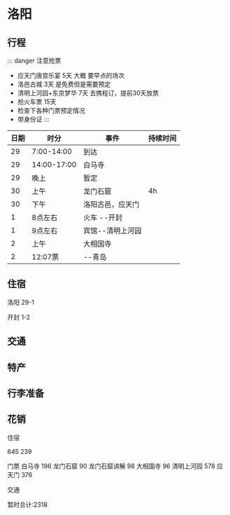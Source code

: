 # 洛阳

## 行程


::: danger 注意抢票
* 应天门唐宫乐宴 5天 大概 要早点的场次
* 洛邑古城 3天 是免费但是需要预定
* 清明上河园+东京梦华 7天 去携程订，提前30天放票
* 抢火车票 15天
* 检查下各种门票预定情况
* 带身份证
:::

| 日期 | 时分        | 事件             | 持续时间 |
| ---- | ----------- | ---------------- | -------- |
| 29   | 7:00-14:00  | 到达             |          |
| 29   | 14:00-17:00 | 白马寺           |          |
| 29   | 晚上        | 暂定             |          |
| 30   | 上午        | 龙门石窟         | 4h       |
| 30   | 下午        | 洛阳古邑，应天门 |          |
| 1    | 8点左右     | 火车 --开封      |          |
| 1    | 9点左右     | 宾馆--清明上河园 |          |
| 2    | 上午        | 大相国寺         |          |
| 2    | 12:07票     | --青岛           |          |

## 住宿

洛阳 29-1

开封 1-2

## 交通

## 特产

## 行李准备

## 花销

住宿 

645 239

门票 
白马寺 196 龙门石窟 90 龙门石窟讲解 98 大相国寺 96 清明上河园 578 应天门 376

交通

暂时合计:2318